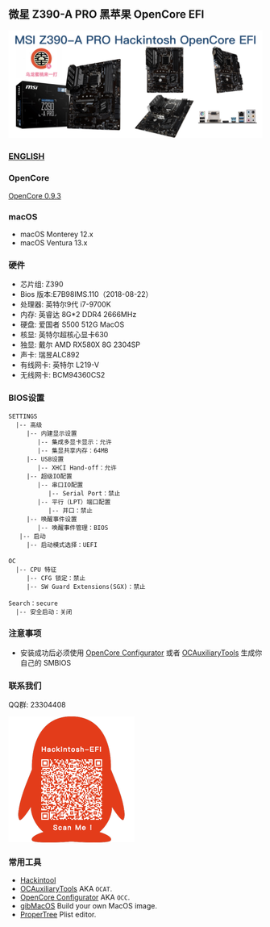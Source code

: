## 微星 Z390-A PRO 黑苹果 OpenCore EFI

![image](ScreenShot/Z390APRO.jpg)


### [ENGLISH](README.EN.md)

### OpenCore

[OpenCore 0.9.3](https://github.com/acidanthera/OpenCorePkg)

### macOS

- macOS Monterey 12.x
- macOS Ventura  13.x 

### 硬件

- 芯片组: Z390
- Bios 版本:E7B98IMS.110（2018-08-22）
- 处理器: 英特尔9代 i7-9700K
- 内存: 英睿达 8G*2 DDR4 2666MHz
- 硬盘: 爱国者 S500 512G MacOS
- 核显: 英特尔超核心显卡630
- 独显: 戴尔 AMD RX580X 8G 2304SP
- 声卡: 瑞昱ALC892
- 有线网卡: 英特尔 L219-V
- 无线网卡: BCM94360CS2

### BIOS设置

```
SETTINGS
  |-- 高级
     |-- 内建显示设置
        |-- 集成多显卡显示：允许
		|-- 集显共享内存：64MB
	 |-- USB设置
		|-- XHCI Hand-off：允许
	 |-- 超级IO配置
		|-- 串口IO配置
	       |-- Serial Port：禁止
	    |-- 平行（LPT）端口配置
		   |-- 并口：禁止
	 |-- 唤醒事件设置
	    |-- 唤醒事件管理：BIOS
   |-- 启动	
	 |-- 启动模式选择：UEFI

OC
  |-- CPU 特征
     |-- CFG 锁定：禁止
	 |-- SW Guard Extensions(SGX)：禁止
		
Search：secure
  |-- 安全启动：关闭

```

### 注意事项

 - 安装成功后必须使用 [OpenCore Configurator](https://mackie100projects.altervista.org/opencore-configurator/) 或者 [OCAuxiliaryTools](https://github.com/ic005k/OCAuxiliaryTools) 生成你自己的 SMBIOS


### 联系我们

QQ群: 23304408

![image](ScreenShot/QRCode.png)



### 常用工具

- [Hackintool](https://github.com/headkaze/Hackintool) 
- [OCAuxiliaryTools](https://github.com/ic005k/OCAuxiliaryTools) AKA `OCAT`.
- [OpenCore Configurator](https://mackie100projects.altervista.org/opencore-configurator/) AKA `OCC`.
- [gibMacOS](https://github.com/corpnewt/gibMacOS) Build your own MacOS image.
- [ProperTree](https://github.com/corpnewt/ProperTree) Plist editor.